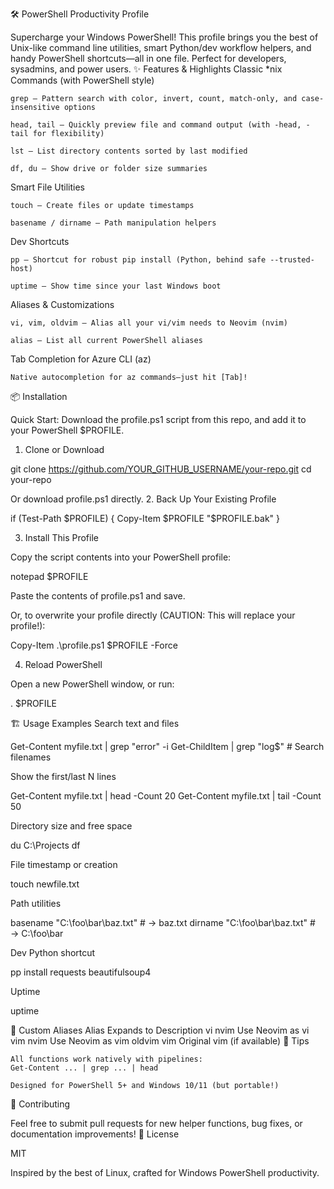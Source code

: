 🛠️ PowerShell Productivity Profile

Supercharge your Windows PowerShell!
This profile brings you the best of Unix-like command line utilities, smart Python/dev workflow helpers, and handy PowerShell shortcuts—all in one file. Perfect for developers, sysadmins, and power users.
✨ Features & Highlights
Classic *nix Commands (with PowerShell style)

    grep – Pattern search with color, invert, count, match-only, and case-insensitive options

    head, tail – Quickly preview file and command output (with -head, -tail for flexibility)

    lst – List directory contents sorted by last modified

    df, du – Show drive or folder size summaries

Smart File Utilities

    touch – Create files or update timestamps

    basename / dirname – Path manipulation helpers

Dev Shortcuts

    pp – Shortcut for robust pip install (Python, behind safe --trusted-host)

    uptime – Show time since your last Windows boot

Aliases & Customizations

    vi, vim, oldvim – Alias all your vi/vim needs to Neovim (nvim)

    alias – List all current PowerShell aliases

Tab Completion for Azure CLI (az)

    Native autocompletion for az commands—just hit [Tab]!

📦 Installation

Quick Start:
Download the profile.ps1 script from this repo, and add it to your PowerShell $PROFILE.
1. Clone or Download

git clone https://github.com/YOUR_GITHUB_USERNAME/your-repo.git
cd your-repo

Or download profile.ps1 directly.
2. Back Up Your Existing Profile

if (Test-Path $PROFILE) { Copy-Item $PROFILE "$PROFILE.bak" }

3. Install This Profile

Copy the script contents into your PowerShell profile:

notepad $PROFILE

Paste the contents of profile.ps1 and save.

Or, to overwrite your profile directly (CAUTION: This will replace your profile!):

Copy-Item .\profile.ps1 $PROFILE -Force

4. Reload PowerShell

Open a new PowerShell window, or run:

. $PROFILE

🏗️ Usage Examples
Search text and files

Get-Content myfile.txt | grep "error" -i
Get-ChildItem | grep "log$"         # Search filenames

Show the first/last N lines

Get-Content myfile.txt | head -Count 20
Get-Content myfile.txt | tail -Count 50

Directory size and free space

du C:\Projects
df

File timestamp or creation

touch newfile.txt

Path utilities

basename "C:\foo\bar\baz.txt"   # → baz.txt
dirname  "C:\foo\bar\baz.txt"   # → C:\foo\bar

Dev Python shortcut

pp install requests beautifulsoup4

Uptime

uptime

🧩 Custom Aliases
Alias	Expands to	Description
vi	nvim	Use Neovim as vi
vim	nvim	Use Neovim as vim
oldvim	vim	Original vim (if available)
📝 Tips

    All functions work natively with pipelines:
    Get-Content ... | grep ... | head

    Designed for PowerShell 5+ and Windows 10/11 (but portable!)

🤝 Contributing

Feel free to submit pull requests for new helper functions, bug fixes, or documentation improvements!
📄 License

MIT

Inspired by the best of Linux, crafted for Windows PowerShell productivity.